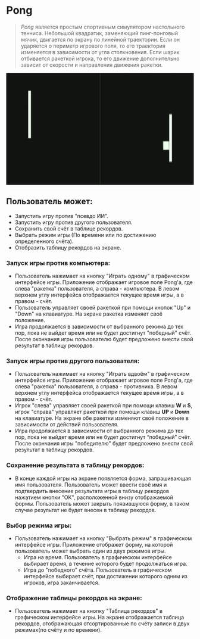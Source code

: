 # **Pong**
>   *Pong* является простым спортивным симулятором настольного тенниса. Небольшой квадратик, заменяющий пинг-понговый мячик, двигается по экрану по линейной траектории. Если он ударяется о периметр игрового поля, то его траектория изменяется в зависимости от угла столкновения. Если шарик отбивается ракеткой игрока, то его движение дополнительно зависит от скорости и направления движения ракетки. 

<img src="https://github.com/alexmarkovskii/lab1/blob/main/pong.gif" data-canonical-src="https://github.com/alexmarkovskii/lab1/blob/main/pong.gif" width="800" height="300" />


## Пользователь может:
- Запустить игру против "псевдо ИИ".
- Запустить игру против другого пользователя.
- Сохранить свой счёт в таблице рекордов.
- Выбрать режим игры (По времени или по достижению определенного счёта).
- Отобразить таблицу рекордов на экране.

### Запуск игры против компьютера:
- Пользователь нажимает на кнопку "Играть одному" в графическом интерфейсе игры.
Приложение отображает игровое поле Pong'а, где слева "ракетка" пользователя, а справа - компьютера. В левом верхнем углу интерфейса отображается текущее время игры, а в правом - счёт. 
 - Пользователь управляет своей ракеткой при помощи кнопок "Up" и "Down" на клавиатуре. На экране ракетка изменяет своё положение.
 - Игра продолжается в зависимости от выбранного режима до тех пор, пока не выйдет время или не будет достигнут "победный" счёт. После окончания игры пользователю будет предложено внести свой результат в таблицу рекордов.

### Запуск игры против другого пользователя:
- Пользователь нажимает на кнопку "Играть вдвоём" в графическом интерфейсе игры.
Приложение отображает игровое поле Pong'а, где слева "ракетка" пользователя, а справа - противника. В левом верхнем углу интерфейса отображается текущее время игры, а в правом - счёт. 
- Игрок "слева" управляет своей ракеткой при помощи клавиш **W** и **S**, игрок "справа" управляет ракеткой при помощи клавиш **UP** и **Down** на клавиатуре. На экране обе ракетки изменяют своё положение в зависимости от действий пользователя.
- Игра продолжается в зависимости от выбранного режима до тех пор, пока не выйдет время или не будет достигнут “победный” счёт. После окончания игры "победителю" будет предложено внести свой результат в таблицу рекордов.

### Сохранение результата в таблицу рекордов:
- В конце каждой игры на экране появляется форма, запрашивающая имя пользователя.
Пользователь может ввести своё имя и подтвердить внесение результата игры в таблицу рекордов нажатием кнопки "OK", расположенной внизу отображаемой формы.
Пользователь может закрыть появившуюся форму, в таком случае результат не будет внесен в таблицу рекордов.

### Выбор режима игры:
- Пользователь нажимает на кнопку "Выбрать режим" в графическом интерфейсе игры.
Приложение отображет форму, на которой пользователь может выбрать один из двух режимов игры.
    - Игра на время. Пользователь в графическом интерфейсе выбирает время, в течение которого будет продолжаться игра.
    - Игра до "победного" счёта. Пользователь в графическом интерфейсе выбирает счёт, при достижении которого одним из игроков, игра заканчивается.

### Отображение таблицы рекордов на экране:
- Пользователь нажимает на кнопку "Таблица рекордов" в графическом интерфейсе игры.
На экране отображается таблица рекордов, отображающая отсортированные по счёту записи в двух режимах(по счёту и по времени). 
